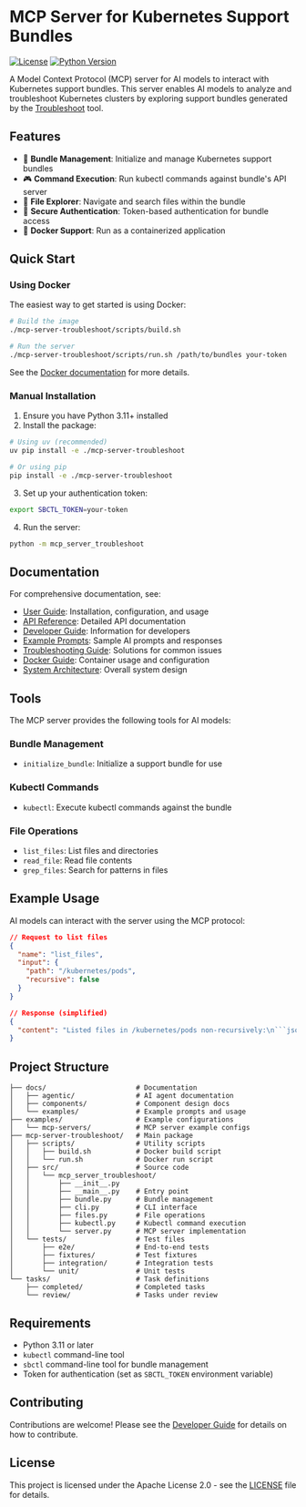 # MCP Server for Kubernetes Support Bundles

[![License](https://img.shields.io/badge/License-Apache%202.0-blue.svg)](LICENSE)
[![Python Version](https://img.shields.io/badge/python-3.11%2B-blue)](https://www.python.org/downloads/)

A Model Context Protocol (MCP) server for AI models to interact with Kubernetes support bundles. This server enables AI models to analyze and troubleshoot Kubernetes clusters by exploring support bundles generated by the [Troubleshoot](https://troubleshoot.sh/) tool.

## Features

- 🚀 **Bundle Management**: Initialize and manage Kubernetes support bundles
- 🎮 **Command Execution**: Run kubectl commands against bundle's API server
- 📁 **File Explorer**: Navigate and search files within the bundle
- 🔐 **Secure Authentication**: Token-based authentication for bundle access
- 🐳 **Docker Support**: Run as a containerized application

## Quick Start

### Using Docker

The easiest way to get started is using Docker:

```bash
# Build the image
./mcp-server-troubleshoot/scripts/build.sh

# Run the server
./mcp-server-troubleshoot/scripts/run.sh /path/to/bundles your-token
```

See the [Docker documentation](mcp-server-troubleshoot/DOCKER.md) for more details.

### Manual Installation

1. Ensure you have Python 3.11+ installed
2. Install the package:

```bash
# Using uv (recommended)
uv pip install -e ./mcp-server-troubleshoot

# Or using pip
pip install -e ./mcp-server-troubleshoot
```

3. Set up your authentication token:

```bash
export SBCTL_TOKEN=your-token
```

4. Run the server:

```bash
python -m mcp_server_troubleshoot
```

## Documentation

For comprehensive documentation, see:

- [User Guide](docs/user_guide.md): Installation, configuration, and usage
- [API Reference](docs/api_reference.md): Detailed API documentation
- [Developer Guide](docs/developer_guide.md): Information for developers
- [Example Prompts](docs/examples/prompt_examples.md): Sample AI prompts and responses
- [Troubleshooting Guide](docs/troubleshooting.md): Solutions for common issues
- [Docker Guide](mcp-server-troubleshoot/DOCKER.md): Container usage and configuration
- [System Architecture](docs/architecture.md): Overall system design

## Tools

The MCP server provides the following tools for AI models:

### Bundle Management

- `initialize_bundle`: Initialize a support bundle for use

### Kubectl Commands

- `kubectl`: Execute kubectl commands against the bundle

### File Operations

- `list_files`: List files and directories
- `read_file`: Read file contents
- `grep_files`: Search for patterns in files

## Example Usage

AI models can interact with the server using the MCP protocol:

```json
// Request to list files
{
  "name": "list_files",
  "input": {
    "path": "/kubernetes/pods",
    "recursive": false
  }
}

// Response (simplified)
{
  "content": "Listed files in /kubernetes/pods non-recursively:\n```json\n[\n  {\n    \"name\": \"kube-system\",\n    \"path\": \"/kubernetes/pods/kube-system\",\n    \"type\": \"directory\",\n    \"size\": null,\n    \"modified\": \"2025-04-10T12:30:45Z\"\n  },\n  {\n    \"name\": \"pod-definition.yaml\",\n    \"path\": \"/kubernetes/pods/pod-definition.yaml\",\n    \"type\": \"file\",\n    \"size\": 1254,\n    \"modified\": \"2025-04-10T12:30:45Z\"\n  }\n]\n```\nDirectory metadata:\n```json\n{\n  \"path\": \"/kubernetes/pods\",\n  \"recursive\": false,\n  \"total_files\": 1,\n  \"total_dirs\": 1\n}\n```"
}
```

## Project Structure

```
├── docs/                      # Documentation
│   ├── agentic/               # AI agent documentation
│   ├── components/            # Component design docs
│   └── examples/              # Example prompts and usage
├── examples/                  # Example configurations
│   └── mcp-servers/           # MCP server example configs
├── mcp-server-troubleshoot/   # Main package
│   ├── scripts/               # Utility scripts
│   │   ├── build.sh           # Docker build script
│   │   └── run.sh             # Docker run script
│   ├── src/                   # Source code
│   │   └── mcp_server_troubleshoot/
│   │       ├── __init__.py
│   │       ├── __main__.py    # Entry point
│   │       ├── bundle.py      # Bundle management
│   │       ├── cli.py         # CLI interface
│   │       ├── files.py       # File operations
│   │       ├── kubectl.py     # Kubectl command execution
│   │       └── server.py      # MCP server implementation
│   └── tests/                 # Test files
│       ├── e2e/               # End-to-end tests
│       ├── fixtures/          # Test fixtures 
│       ├── integration/       # Integration tests
│       └── unit/              # Unit tests
└── tasks/                     # Task definitions
    ├── completed/             # Completed tasks
    └── review/                # Tasks under review
```

## Requirements

- Python 3.11 or later
- `kubectl` command-line tool
- `sbctl` command-line tool for bundle management
- Token for authentication (set as `SBCTL_TOKEN` environment variable)

## Contributing

Contributions are welcome! Please see the [Developer Guide](docs/developer_guide.md) for details on how to contribute.

## License

This project is licensed under the Apache License 2.0 - see the [LICENSE](LICENSE) file for details.